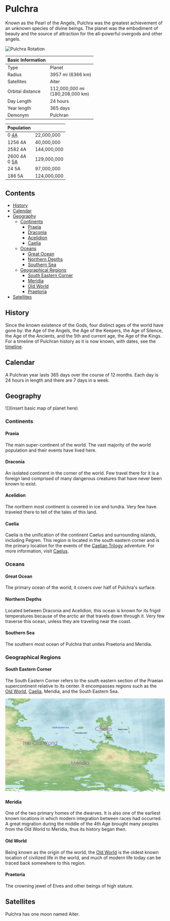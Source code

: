 # Pulchra

Known as the Pearl of the Angels, Pulchra was the greatest achievement of an unknown species of divine beings. The planet was the embodiment of beauty and the source of attraction for the all-powerful overgods and other angels.

![Pulchra Rotation](../../Media/east_to_west.gif)

| Basic Information | |
| - | - |
| Type | Planet |
| Radius | 3957 mi (6366 km) |
| Satellites | Aiter |
| Orbital distance  | 112,000,000 mi<br>(180,208,000 km) |
| Day Length | 24 hours |
| Year length | 365 days |
| Demonym | Pulchran |

| Population | |
| - | - |
| 0 [4A](../../Events/timeline.md#4th---age-of-the-ancients) | 22,000,000 |
| 1256 4A | 40,000,000 |
| 2582 4A | 144,000,000 |
| 2600 4A<br>0 [5A](../../Events/timeline.md#5th---age-of-the-kings) | 129,000,000 |
| 24 5A | 97,000,000 |
| 186 5A | 124,000,000 |

## Contents

- [History](#history)
- [Calendar](#calendar)
- [Geography](#geography)
  - [Continents](#continents)
    - [Praeia](#praeia)
    - [Draconia](#draconia)
    - [Acelidion](#acelidion)
    - [Caelia](#caelia)
  - [Oceans](#oceans)
    - [Great Ocean](#great-ocean)
    - [Northern Depths](#northern-depths)
    - [Southern Sea](#southern-sea)
  - [Geographical Regions](#geographical-regions)
    - [South Eastern Corner](#south-eastern-corner)
    - [Meridia](#meridia)
    - [Old World](#old-world)
    - [Praetoria](#praetoria)
- [Satellites](#satellites)

## History

Since the known existence of the Gods, four distinct ages of the world have gone by: the Age of the Angels, the Age of the Keepers, the Age of Silence, the Age of the Ancients, and the 5th and current age, the Age of the Kings. For a timeline of Pulchran history as it is now known, with dates, see the [timeline](../../Events/timeline.md).

## Calendar

A Pulchran year lasts 365 days over the course of 12 months. Each day is 24 hours in length and there are 7 days in a week.

## Geography

![](insert basic map of planet here)

### Continents

#### Praeia

The main super-continent of the world. The vast majority of the world population and their events have lived here.

#### Draconia

An isolated continent in the corner of the world. Few travel there for it is a foreign land comprised of many dangerous creatures that have never been known to exist.

#### Acelidion

The northern most continent is covered in ice and tundra. Very few have traveled there to tell of the tales of this land.

#### Caelia

Caelia is the unification of the continent Caelus and surrounding islands, including Pegren. This region is located in the south eastern corner and is the primary location for the events of the [Caelian Trilogy](../../Campaigns/caelian_trilogy.md) adventure. For more information, visit [Caelus](../Land/caelus.md).

### Oceans

#### Great Ocean

The primary ocean of the world, it covers over half of Pulchra's surface.

#### Northern Depths

Located between Draconia and Acelidion, this ocean is known for its frigid temperatures because of the arctic air that travels down through it. Very few traverse this ocean, unless they are traveling near the coast.

#### Southern Sea

The southern most ocean of Pulchra that unites Praetoria and Meridia.

### Geographical Regions

#### South Eastern Corner

The South Eastern Corner refers to the south eastern section of the Praeian supercontinent relative to its center. It encompasses regions such as the [Old World](../Land/old_world.md), [Caelia](../Land/caelus.md), Meridia, and the South Eastern Sea.

![South Eastern Corner](../../Media/south_eastern_corner.png)

#### Meridia

One of the two primary homes of the dwarves. It is also one of the earliest known locations in which modern integration between races had occurred. A great migration during the middle of the 4th Age brought many peoples from the Old World to Meridia, thus its history began then.

#### Old World

Being known as the origin of the world, the [Old World](../Land/old_world.md) is the oldest known location of civilized life in the world, and much of modern life today can be traced back somewhere to this region.

#### Praetoria

The crowning jewel of Elves and other beings of high stature.

## Satellites

Pulchra has one moon named Aiter.

